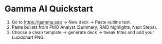 # Gamma AI Quickstart

1) Go to https://gamma.app → New deck → Paste outline text.
2) Paste bullets from PMO Analyst (Summary, RAID highlights, Next Steps).
3) Choose a clean template → generate deck → tweak titles and add your Lucidchart PNG.